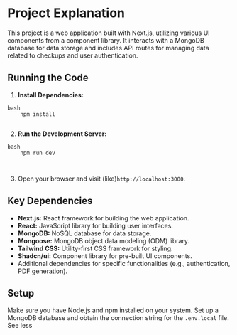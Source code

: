 # Project Explanation

This project is a web application built with Next.js, utilizing various UI components from a component library. It interacts with a MongoDB database for data storage and includes API routes for managing data related to checkups and user authentication.

## Running the Code

1.  **Install Dependencies:**
```
bash
    npm install
    
```
2.  **Run the Development Server:**
```
bash
    npm run dev

    
```
3.  Open your browser and visit (like)`http://localhost:3000`.

## Key Dependencies

*   **Next.js:** React framework for building the web application.
*   **React:** JavaScript library for building user interfaces.
*   **MongoDB:** NoSQL database for data storage.
*   **Mongoose:** MongoDB object data modeling (ODM) library.
*   **Tailwind CSS:** Utility-first CSS framework for styling.
*   **Shadcn/ui:** Component library for pre-built UI components.
*   Additional dependencies for specific functionalities (e.g., authentication, PDF generation).

## Setup

Make sure you have Node.js and npm installed on your system. Set up a MongoDB database and obtain the connection string for the `.env.local` file.
See less
